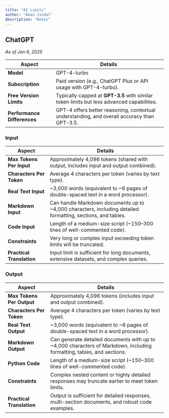```yaml
---
title: "AI Limits"
author: "Aman Jindal"
description: "Notes"
---
```


## **ChatGPT**

*As of Jan 6, 2025*

| **Aspect**                  | **Details**                                                                                 |
|-----------------------------|--------------------------------------------------------------------------------------------|
| **Model**                   | GPT-4-turbo                                                                                |
| **Subscription**            | Paid version (e.g., ChatGPT Plus or API usage with GPT-4-turbo).                           |
| **Free Version Limits**     | Typically capped at **GPT-3.5** with similar token limits but less advanced capabilities.  |
| **Performance Differences** | GPT-4 offers better reasoning, contextual understanding, and overall accuracy than GPT-3.5. |

### Input

| **Aspect**                 | **Details**                                                                                          |
|----------------------------|-----------------------------------------------------------------------------------------------------|
| **Max Tokens Per Input**   | Approximately 4,096 tokens (shared with output, includes input and output combined).               |
| **Characters Per Token**   | Average 4 characters per token (varies by text type).                                              |
| **Real Text Input**        | ~3,000 words (equivalent to ~6 pages of double-spaced text in a word processor).                   |
| **Markdown Input**         | Can handle Markdown documents up to ~4,000 characters, including detailed formatting, sections, and tables. |
| **Code Input**             | Length of a medium-size script (~150–300 lines of well-commented code).                           |
| **Constraints**            | Very long or complex input exceeding token limits will be truncated.                              |
| **Practical Translation**  | Input limit is sufficient for long documents, extensive datasets, and complex queries.            |

### Output

| **Aspect**                 | **Details**                                                                                          |
|----------------------------|-----------------------------------------------------------------------------------------------------|
| **Max Tokens Per Output**  | Approximately 4,096 tokens (includes input and output combined).                                   |
| **Characters Per Token**   | Average 4 characters per token (varies by text type).                                              |
| **Real Text Output**       | ~3,000 words (equivalent to ~6 pages of double-spaced text in a word processor).                   |
| **Markdown Output**        | Can generate detailed documents with up to ~4,000 characters of Markdown, including formatting, tables, and sections. |
| **Python Code**            | Length of a medium-size script (~150–300 lines of well-commented code).                           |
| **Constraints**            | Complex nested content or highly detailed responses may truncate earlier to meet token limits.     |
| **Practical Translation**  | Output is sufficient for detailed responses, multi-section documents, and robust code examples.    |


